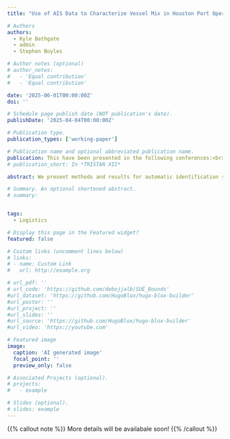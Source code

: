 ```yaml
---
title: "Use of AIS Data to Characterize Vessel Mix in Houston Port Operations for Simulation"

# Authors
authors:
  - Kyle Bathgate
  - admin
  - Stephen Boyles

# Author notes (optional)
# author_notes:
#   - 'Equal contribution'
#   - 'Equal contribution'

date: '2025-06-01T00:00:00Z'
doi: ''

# Schedule page publish date (NOT publication's date).
publishDate: '2025-04-04T00:00:00Z'

# Publication type.
publication_types: ['working-paper']

# Publication name and optional abbreviated publication name.
publication: This have been presented in the following conferences:<br> 1) *TRB 104th Annual Meeting 2023, Washington, D.C., USA. (Lecturn session)*
# publication_short: In *TRISTAN XII*

abstract: We present methods and results for automatic identification system (AIS) vessel tracking data analysis to support port operations and simulation efforts in the Houston port region. While AIS data has been widely used to measure port performance, we specifically study the validity of assuming a Poisson arrival process for the Houston anchorage and quantify observed anchorage waiting behavior for container, non- container cargo, and tanker vessels from 2019--2023. Statistical testing and graphical analysis are used to examine the interarrival times. We contend that the Poisson assumption is likely valid for container and non-container cargo vessel types, but less clear for tanker vessels. The queue analysis shows that the Houston anchorage is dominated by tanker vessels, of which a majority experience waiting, and that deviations in container vessel queue size and duration were observed in late 2021 and 2022, corresponding to the global demand surge for container cargo. These findings directly support simulation studies for the Port of Houston and provide empirical evidence of cargo vessel arrival and waiting behaviors in the Houston anchorage.

# Summary. An optional shortened abstract.
# summary: 


tags:
  - Logistics

# Display this page in the Featured widget?
featured: false

# Custom links (uncomment lines below)
# links:
# - name: Custom Link
#   url: http://example.org

# url_pdf: ''
# url_code: 'https://github.com/debojjalb/SUE_Bounds'
#url_dataset: 'https://github.com/HugoBlox/hugo-blox-builder'
#url_poster: ''
#url_project: ''
#url_slides: ''
#url_source: 'https://github.com/HugoBlox/hugo-blox-builder'
#url_video: 'https://youtube.com'

# Featured image
image:
  caption: 'AI generated image'
  focal_point: ''
  preview_only: false

# Associated Projects (optional).
# projects:
#   - example

# Slides (optional).
# slides: example
---
```


{{% callout note %}}
More details will be availabale soon!
{{% /callout %}}


